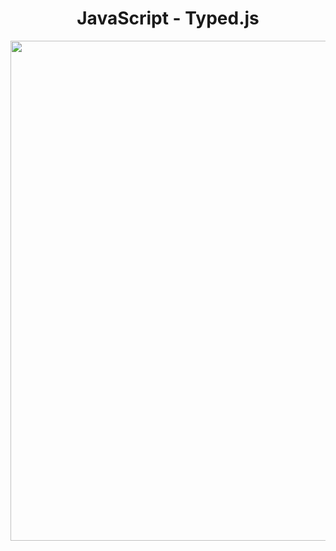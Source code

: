 <h1 align="center">
   JavaScript - Typed.js
</h1>

<p align="center">
  <img src="https://github.com/ozkannbuyuk/js-exercises/assets/111967202/f2628952-88ba-494f-be60-2dc9aa0dc04f" width="800" />
</p>

